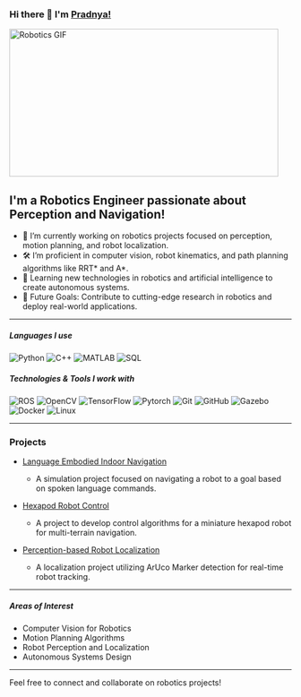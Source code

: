 ### Hi there 👋 I'm [Pradnya!](https://github.com/pradnyas5)

<img align="center" alt="Robotics GIF" src="https://media.giphy.com/media/AvVomHLXVfoLrgmlJX/giphy.gif" width="480" height="264" />

## I'm a Robotics Engineer passionate about Perception and Navigation!

- 🤖 I’m currently working on robotics projects focused on perception, motion planning, and robot localization.
- 🛠 I’m proficient in computer vision, robot kinematics, and path planning algorithms like RRT\* and A\*.
- 🌱 Learning new technologies in robotics and artificial intelligence to create autonomous systems.
- 🎯 Future Goals: Contribute to cutting-edge research in robotics and deploy real-world applications.

---

##### Languages I use

![Python](https://img.shields.io/badge/-Python-000000?style=flat&logo=python)
![C++](https://img.shields.io/badge/-C++-000000?style=flat&logo=c%2B%2B)
![MATLAB](https://img.shields.io/badge/-MATLAB-000000?style=flat&logo=mathworks)
![SQL](https://img.shields.io/badge/-SQL-000000?style=flat&logo=postgresql)

##### Technologies & Tools I work with

![ROS](https://img.shields.io/badge/-ROS-222222?style=flat&logo=ros&logoColor=white)
![OpenCV](https://img.shields.io/badge/-OpenCV-222222?style=flat&logo=opencv&logoColor=5C3EE8)
![TensorFlow](https://img.shields.io/badge/-TensorFlow-222222?style=flat&logo=tensorflow&logoColor=FF6F00)
![Pytorch](https://img.shields.io/badge/-Pytorch-222222?style=flat&logo=pytorch&logoColor=E04E39)
![Git](https://img.shields.io/badge/-Git-222222?style=flat&logo=git&logoColor=F05032)
![GitHub](https://img.shields.io/badge/-GitHub-222222?style=flat&logo=github&logoColor=181717)
![Gazebo](https://img.shields.io/badge/-Gazebo-222222?style=flat&logo=gazebo)
![Docker](https://img.shields.io/badge/-Docker-222222?style=flat&logo=docker)
![Linux](https://img.shields.io/badge/-Linux-222222?style=flat&logo=linux&logoColor=FCC624)

---

### Projects
- [Language Embodied Indoor Navigation](https://github.com/pradnyas5/Language-Embodied-Navigation-using-Local-and-Global-Planners)
  - A simulation project focused on navigating a robot to a goal based on spoken language commands.
  
- [Hexapod Robot Control](https://github.com/pradnyas5/Hexapod-Robot-Control)
  - A project to develop control algorithms for a miniature hexapod robot for multi-terrain navigation.

- [Perception-based Robot Localization](https://github.com/pradnyas5/Robot-Localization)
  - A localization project utilizing ArUco Marker detection for real-time robot tracking.

---

##### Areas of Interest

- Computer Vision for Robotics
- Motion Planning Algorithms
- Robot Perception and Localization
- Autonomous Systems Design

---

Feel free to connect and collaborate on robotics projects!
